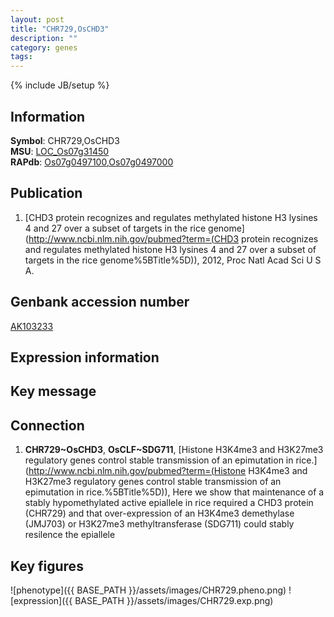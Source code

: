 ```yaml
---
layout: post
title: "CHR729,OsCHD3"
description: ""
category: genes
tags: 
---
```

{% include JB/setup %}

## Information
__Symbol__: CHR729,OsCHD3  
__MSU__: [LOC_Os07g31450](http://rice.plantbiology.msu.edu/cgi-bin/ORF_infopage.cgi?orf=LOC_Os07g31450)  
__RAPdb__: [Os07g0497100](http://rapdb.dna.affrc.go.jp/viewer/gbrowse_details/irgsp1?name=Os07g0497100),[Os07g0497000](http://rapdb.dna.affrc.go.jp/viewer/gbrowse_details/irgsp1?name=Os07g0497000)  

## Publication
1. [CHD3 protein recognizes and regulates methylated histone H3 lysines 4 and 27 over a subset of targets in the rice genome](http://www.ncbi.nlm.nih.gov/pubmed?term=(CHD3 protein recognizes and regulates methylated histone H3 lysines 4 and 27 over a subset of targets in the rice genome%5BTitle%5D)), 2012, Proc Natl Acad Sci U S A.

## Genbank accession number
[AK103233](http://www.ncbi.nlm.nih.gov/nuccore/AK103233)

## Expression information

## Key message

## Connection
1. __CHR729~OsCHD3__, __OsCLF~SDG711__, [Histone H3K4me3 and H3K27me3 regulatory genes control stable transmission of an epimutation in rice.](http://www.ncbi.nlm.nih.gov/pubmed?term=(Histone H3K4me3 and H3K27me3 regulatory genes control stable transmission of an epimutation in rice.%5BTitle%5D)),  Here we show that maintenance of a stably hypomethylated active epiallele in rice required a CHD3 protein (CHR729) and that over-expression of an H3K4me3 demethylase (JMJ703) or H3K27me3 methyltransferase (SDG711) could stably resilence the epiallele

## Key figures
![phenotype]({{ BASE_PATH }}/assets/images/CHR729.pheno.png)
![expression]({{ BASE_PATH }}/assets/images/CHR729.exp.png)


